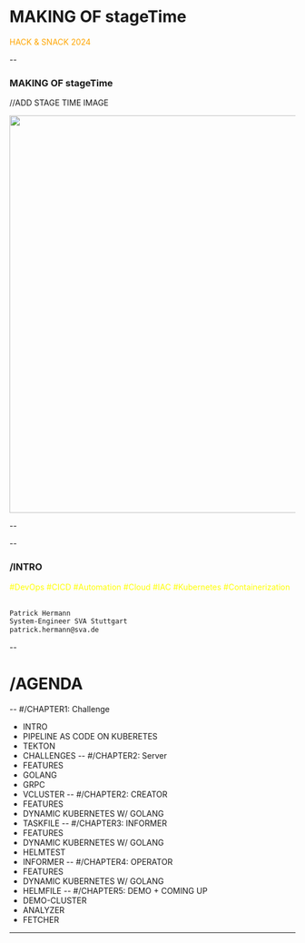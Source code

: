# MAKING OF stageTime


<span style="color:orange">HACK & SNACK 2024</span>

--
### MAKING OF stageTime
//ADD STAGE TIME IMAGE

[<img src="https://artifacts.automation.sthings-vsphere.labul.sva.de/images/2.gif" width="700"/>](https://www.sva.de/index.html)

--
<!-- .slide: data-transition="zoom" -->
--
### /INTRO

<span style="color:yellow">#DevOps #CICD #Automation #Cloud #IAC</span>
<span style="color:yellow">#Kubernetes #Containerization</span> <br><br>

```bash
Patrick Hermann
System-Engineer SVA Stuttgart
patrick.hermann@sva.de
```

--
# /AGENDA
--
#/CHAPTER1: Challenge
* INTRO <!-- .element: class="fragment fade-up" -->
* PIPELINE AS CODE ON KUBERETES <!-- .element: class="fragment fade-up" -->
* TEKTON <!-- .element: class="fragment fade-up" -->
* CHALLENGES <!-- .element: class="fragment fade-up" -->
--
#/CHAPTER2: Server
* FEATURES <!-- .element: class="fragment fade-up" -->
* GOLANG <!-- .element: class="fragment fade-up" -->
* GRPC <!-- .element: class="fragment fade-up" -->
* VCLUSTER <!-- .element: class="fragment fade-up" -->
--
#/CHAPTER2: CREATOR
* FEATURES <!-- .element: class="fragment fade-up" -->
* DYNAMIC KUBERNETES W/ GOLANG <!-- .element: class="fragment fade-up" -->
* TASKFILE <!-- .element: class="fragment fade-up" -->
--
#/CHAPTER3: INFORMER
* FEATURES <!-- .element: class="fragment fade-up" -->
* DYNAMIC KUBERNETES W/ GOLANG <!-- .element: class="fragment fade-up" -->
* HELMTEST <!-- .element: class="fragment fade-up" -->
* INFORMER <!-- .element: class="fragment fade-up" -->
--
#/CHAPTER4: OPERATOR
* FEATURES <!-- .element: class="fragment fade-up" -->
* DYNAMIC KUBERNETES W/ GOLANG <!-- .element: class="fragment fade-up" -->
* HELMFILE <!-- .element: class="fragment fade-up" -->
--
#/CHAPTER5: DEMO + COMING UP
* DEMO-CLUSTER <!-- .element: class="fragment fade-up" -->
* ANALYZER <!-- .element: class="fragment fade-up" -->
* FETCHER <!-- .element: class="fragment fade-up" -->
---
